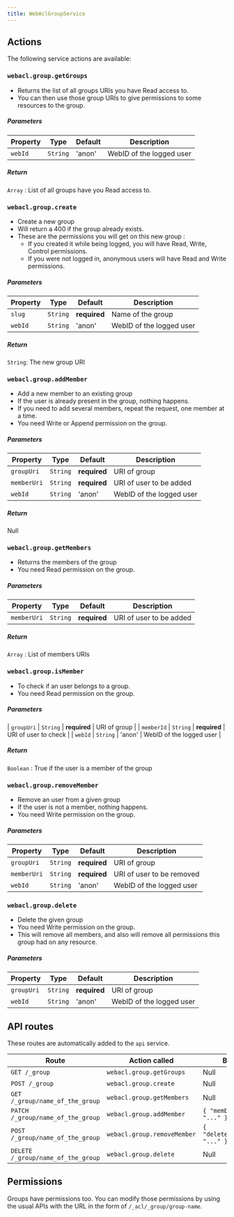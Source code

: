 ```yaml
---
title: WebAclGroupService
---
```


## Actions

The following service actions are available:


### `webacl.group.getGroups`
- Returns the list of all groups URIs you have Read access to.
- You can then use those group URIs to give permissions to some resources to the group.

##### Parameters
| Property | Type | Default | Description |
| -------- | ---- | ------- | ----------- |
| `webId` | `String`  | 'anon' | WebID of the logged user |

##### Return
`Array` : List of all groups have you Read access to.


### `webacl.group.create`
- Create a new group
- Will return a 400 if the group already exists.
- These are the permissions you will get on this new group :
    - If you created it while being logged, you will have Read, Write, Control permissions.
    - If you were not logged in, anonymous users will have Read and Write permissions.

##### Parameters
| Property | Type | Default | Description |
| -------- | ---- | ------- | ----------- |
| `slug` | `String`  | **required** | Name of the group |
| `webId` | `String`  | 'anon' | WebID of the logged user |

##### Return
`String`: The new group URI


### `webacl.group.addMember`
- Add a new member to an existing group
- If the user is already present in the group, nothing happens.
- If you need to add several members, repeat the request, one member at a time.
- You need Write or Append permission on the group.

##### Parameters
| Property | Type | Default | Description |
| -------- | ---- | ------- | ----------- |
| `groupUri` | `String` | **required** | URI of group |
| `memberUri` | `String` | **required** | URI of user to be added |
| `webId` | `String`  | 'anon' | WebID of the logged user |

##### Return
Null


### `webacl.group.getMembers`
- Returns the members of the group
- You need Read permission on the group.

##### Parameters
| Property | Type | Default | Description |
| -------- | ---- | ------- | ----------- |
| `memberUri` | `String` | **required** | URI of user to be added |

##### Return
`Array` : List of members URIs


### `webacl.group.isMember`
- To check if an user belongs to a group.
- You need Read permission on the group.

##### Parameters
| `groupUri` | `String` | **required** | URI of group |
| `memberId` | `String` | **required** | URI of user to check |
| `webId` | `String`  | 'anon' | WebID of the logged user |

##### Return
`Boolean` : True if the user is a member of the group


### `webacl.group.removeMember`
- Remove an user from a given group
- If the user is not a member, nothing happens.
- You need Write permission on the group.

##### Parameters
| Property | Type | Default | Description |
| -------- | ---- | ------- | ----------- |
| `groupUri` | `String` | **required** | URI of group |
| `memberUri` | `String` | **required** | URI of user to be removed |
| `webId` | `String`  | 'anon' | WebID of the logged user |


### `webacl.group.delete`
- Delete the given group
- You need Write permission on the group.
- This will remove all members, and also will remove all permissions this group had on any resource.

##### Parameters
| Property | Type | Default | Description |
| -------- | ---- | ------- | ----------- |
| `groupUri` | `String` | **required** | URI of group |
| `webId` | `String`  | 'anon' | WebID of the logged user |


## API routes

These routes are automatically added to the `api` service.

| Route | Action called | Body |
| ----- | ------------- | ---- |
| `GET /_group` | `webacl.group.getGroups` | Null |
| `POST /_group` | `webacl.group.create` | Null |
| `GET /_group/name_of_the_group`  | `webacl.group.getMembers` | Null |
| `PATCH /_group/name_of_the_group` | `webacl.group.addMember` | `{ "memberUri": "..." }` |
| `POST /_group/name_of_the_group` | `webacl.group.removeMember` | `{ "deleteUserUri": "..." }` |
| `DELETE /_group/name_of_the_group` | `webacl.group.delete` | Null |


## Permissions

Groups have permissions too. You can modify those permissions by using the usual APIs with the URL in the form of `/_acl/_group/group-name`.
